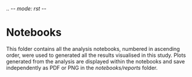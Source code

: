 .. -*- mode: rst -*-


Notebooks
============

This folder contains all the analysis notebooks, numbered in ascending order, were used to generated all the results 
visualised in this study. Plots generated from the analysis are displayed within the notebooks and save independently 
as PDF or PNG in the *notebooks/reports* folder.
